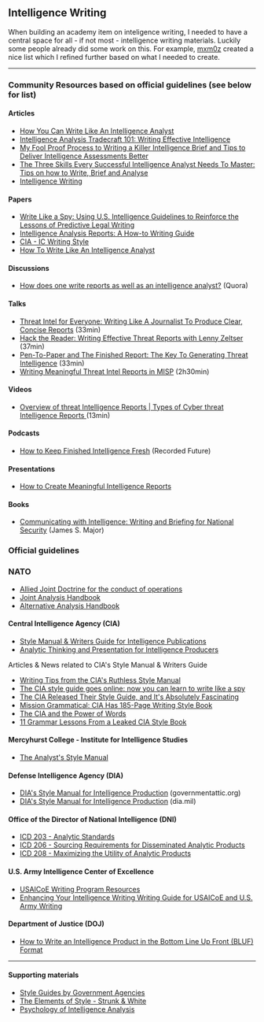 ## Intelligence Writing

When building an academy item on inteligence writing, I needed to have a central space for all - if not most - intelligence writing materials. Luckily some people already did some work on this. For example, [mxm0z](https://github.com/mxm0z) created a nice list which I refined further based on what I needed to create. 

---

### Community Resources based on official guidelines (see below for list)

#### Articles

- [How You Can Write Like An Intelligence Analyst](https://zacherytysonbrown.medium.com/write-like-an-intelligence-analyst-34d06738d2ef)
- [Intelligence Analysis Tradecraft 101: Writing Effective Intelligence](https://www.linkedin.com/pulse/intelligence-analysis-tradecraft-101-writing-effective-thomas-carey/)
- [My Fool Proof Process to Writing a Killer Intelligence Brief and Tips to Deliver Intelligence Assessments Better](http://www.intelligence101.com/my-full-proof-process-to-writing-a-killer-intelligence-brief-and-tips-to-deliver-intelligence-assessments-better/)
- [The Three Skills Every Successful Intelligence Analyst Needs To Master: Tips on how to Write, Brief and Analyse](https://www.intelligence101.com/write-brief-and-analyse/)
- [Intelligence Writing](https://www.e-education.psu.edu/geog571/node/431)

#### Papers

- [Write Like a Spy: Using U.S. Intelligence Guidelines to Reinforce the Lessons of Predictive Legal Writing](https://legal.thomsonreuters.com/content/dam/ewp-m/documents/legal/en/pdf/other/perspectives/2020/spring/2020-spring-article-4.pdf)
- [Intelligence Analysis Reports: A How-to Writing Guide](https://ahsawc.files.wordpress.com/2014/02/intelligence-analysis-reports.pdf)
- [CIA - IC Writing Style](https://nssp.unm.edu/important-resources/cia-writing_guide2017.pdf)
- [How To Write Like An Intelligence Analyst](https://s3.amazonaws.com/usma-media/inline-images/centers_research/west_point_writing_program/PDF/WPWP%20Guides/Intelligence_Writing_for_Academics.pdf)

#### Discussions

- [How does one write reports as well as an intelligence analyst?](https://www.quora.com/How-does-one-write-reports-as-well-as-an-intelligence-analyst) (Quora)

#### Talks

- [Threat Intel for Everyone: Writing Like A Journalist To Produce Clear, Concise Reports](https://www.youtube.com/watch?v=gqsE2coucjg) (33min)
- [Hack the Reader: Writing Effective Threat Reports with Lenny Zeltser](https://youtu.be/vwKlNZ6mxak) (37min)
- [Pen-To-Paper and The Finished Report: The Key To Generating Threat Intelligence](https://youtu.be/XEmksbsrnv8) (33min)
- [Writing Meaningful Threat Intel Reports in MISP](https://youtu.be/suDo-p3Nu5w) (2h30min)

#### Videos

- [Overview of threat Intelligence Reports | Types of Cyber threat Intelligence Reports
](https://youtu.be/J4vC4lC3qns) (13min)

#### Podcasts

- [How to Keep Finished Intelligence Fresh](https://www.recordedfuture.com/podcast-episode-64/) (Recorded Future)

#### Presentations

- [How to Create Meaningful Intelligence Reports](https://proceedings.esri.com/library/userconf/proc16/tech-workshops/tw_74-33.pdf)

#### Books

- [Communicating with Intelligence: Writing and Briefing for National Security](https://www.amazon.com/Communicating-Intelligence-Briefing-Professional-Education/dp/1442226625) (James S. Major)


### Official guidelines

### NATO

- [Allied Joint Doctrine for the conduct of operations](https://www.cimic-coe.org/resources/external-publications/ajp-01-edf-v1-f.pdf)
- [Joint Analysis Handbook](https://www.jallc.nato.int/application/files/9416/0261/6056/Joint_Analysis_Handbook_4th_edition.pdf)
- [Alternative Analysis Handbook](https://www.act.nato.int/wp-content/uploads/2023/05/alta-handbook.pdf)

#### Central Intelligence Agency (CIA)

- [Style Manual & Writers Guide for Intelligence Publications](https://fas.org/irp/cia/product/style.pdf)
- [Analytic Thinking and Presentation for Intelligence Producers](https://cryptome.org/cia-ath-pt1.htm)

Articles & News related to CIA's Style Manual & Writers Guide

- [Writing Tips from the CIA's Ruthless Style Manual](https://qz.com/231110/writing-tips-from-the-cias-ruthless-style-manual/)
- [The CIA style guide goes online: now you can learn to write like a spy](https://www.theguardian.com/world/shortcuts/2014/jul/09/cia-writers-guide-leaked-online)
- [The CIA Released Their Style Guide, and It's Absolutely Fascinating](https://blog.hubspot.com/marketing/cia-style-guide)
- [Mission Grammatical: CIA Has 185-Page Writing Style Book](https://abcnews.go.com/blogs/headlines/2014/07/mission-grammatical-cia-has-185-page-writing-style-book)
- [The CIA and the Power of Words](https://hyperallergic.com/136974/the-cia-and-the-power-of-words/)
- [11 Grammar Lessons From a Leaked CIA Style Book](https://www.mentalfloss.com/article/57743/11-grammar-lessons-leaked-cia-style-book)

#### Mercyhurst College - Institute for Intelligence Studies
- [The Analyst's Style Manual](https://ncirc.bja.ojp.gov/sites/g/files/xyckuh326/files/media/document/analysts_style_manual.pdf)

#### Defense Intelligence Agency (DIA)
- [DIA's Style Manual for Intelligence Production](https://www.governmentattic.org/23docs/DIAstyleManualIntelProd_2016.pdf) (governmentattic.org)
- [DIA's Style Manual for Intelligence Production](https://www.dia.mil/FOIA/FOIA-Electronic-Reading-Room/FileId/149619/) (dia.mil)

#### Office of the Director of National Intelligence (DNI)

- [ICD 203 - Analytic Standards](https://www.dni.gov/files/documents/ICD/ICD%20203%20Analytic%20Standards.pdf)
- [ICD 206 - Sourcing Requirements for Disseminated Analytic Products](https://www.dni.gov/files/documents/ICD/ICD%20206.pdf)
- [ICD 208 - Maximizing the Utility of Analytic Products](https://www.dni.gov/files/documents/ICD/ICD%20208%20-%20Maximizing%20the%20Utility%20of%20Analytic%20Products%20(09%20Jan%202017).pdf)

#### U.S. Army Intelligence Center of Excellence
 
- [USAICoE Writing Program Resources](https://intellibrary.libguides.com/c.php?g=654854&p=6527880)
- [Enhancing Your Intelligence Writing Writing Guide for USAICoE and U.S. Army Writing](https://intellibrary.libguides.com/ld.php?content_id=53826333)

#### Department of Justice (DOJ)

- [How to Write an Intelligence Product in the Bottom Line Up Front (BLUF) Format](http://dixon.hh.se/urbi/SCADA/BLUF%20Writing%20Format.pdf)

---

#### Supporting materials

- [Style Guides by Government Agencies](https://digital.gov/resources/style-guides-by-government-agencies/)
- [The Elements of Style - Strunk & White](https://www.bartleby.com/141/)
- [Psychology of Intelligence Analysis](https://www.cia.gov/static/9a5f1162fd0932c29bfed1c030edf4ae/Pyschology-of-Intelligence-Analysis.pdf)
